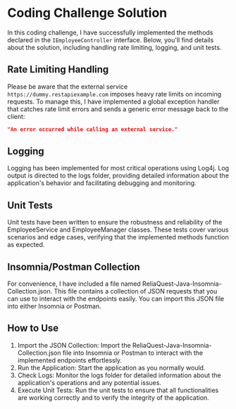 # Coding Challenge Solution

In this coding challenge, I have successfully implemented the methods declared in the `IEmployeeController` interface. Below, you'll find details about the solution, including handling rate limiting, logging, and unit tests.

## Rate Limiting Handling

Please be aware that the external service `https://dummy.restapiexample.com` imposes heavy rate limits on incoming requests. To manage this, I have implemented a global exception handler that catches rate limit errors and sends a generic error message back to the client:

```json
"An error occurred while calling an external service."
```

## Logging

Logging has been implemented for most critical operations using Log4j. Log output is directed to the logs folder, providing detailed information about the application's behavior and facilitating debugging and monitoring.

## Unit Tests

Unit tests have been written to ensure the robustness and reliability of the EmployeeService and EmployeeManager classes. These tests cover various scenarios and edge cases, verifying that the implemented methods function as expected.

## Insomnia/Postman Collection

For convenience, I have included a file named ReliaQuest-Java-Insomnia-Collection.json. This file contains a collection of JSON requests that you can use to interact with the endpoints easily. You can import this JSON file into either Insomnia or Postman.

## How to Use
1. Import the JSON Collection: Import the ReliaQuest-Java-Insomnia-Collection.json file into Insomnia or Postman to interact with the implemented endpoints effortlessly.
2. Run the Application: Start the application as you normally would.
3. Check Logs: Monitor the logs folder for detailed information about the application's operations and any potential issues.
4. Execute Unit Tests: Run the unit tests to ensure that all functionalities are working correctly and to verify the integrity of the application.